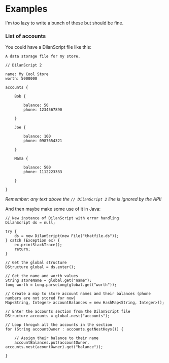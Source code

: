 # Examples

I'm too lazy to write a bunch of these but should be fine.

### List of accounts

You could have a DilanScript file like this:

    A data storage file for my store.
    
    // DilanScript 2
    
    name: My Cool Store
    worth: 5000000
    
    accounts {
    
        Bob {
        
            balance: 50
            phone: 1234567890
            
        }
        
        Joe {
        
            balance: 100
            phone: 0987654321
            
        }
        
        Mama {
        
            balance: 500
            phone: 1112223333
            
        }
        
    }

*Remember: any text above the `// DilanScript 2` line is ignored by the API!*

And then maybe make some use of it in Java:

    // New instance of DilanScript with error handling
    DilanScript ds = null;
    
    try {
        ds = new DilanScript(new File("thatfile.ds"));
    } catch (Exception ex) {
        ex.printStackTrace();
        return;
    }
    
    // Get the global structure
    DStructure global = ds.enter();
    
    // Get the name and worth values
    String storeName = global.get("name");
    long worth = Long.parseLong(global.get("worth"));
    
    // Create a map to store account names and their balances (phone numbers are not stored for now)
    Map<String, Integer> accountBalances = new HashMap<String, Integer>();
    
    // Enter the accounts section from the DilanScript file
    DStructure accounts = global.nest("accounts");
    
    // Loop throguh all the accounts in the section
    for (String accountOwner : accounts.getNestKeys()) {
    
        // Assign their balance to their name
        accountBalances.put(accountOwner, accounts.nest(acountOwner).get("balance"));
        
    }
    
